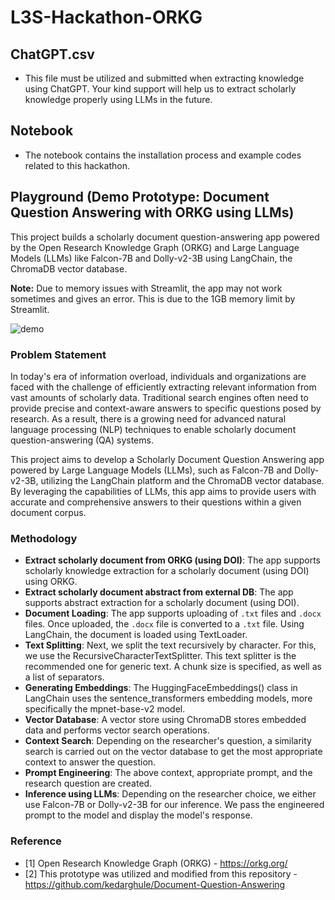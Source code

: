 # L3S-Hackathon-ORKG

## ChatGPT.csv

 - This file must be utilized and submitted when extracting knowledge using ChatGPT. Your kind support will help us to extract scholarly knowledge properly using LLMs in the future.

## Notebook

- The notebook contains the installation process and example codes related to this hackathon.  

## Playground (Demo Prototype: Document Question Answering with ORKG using LLMs)

This project builds a scholarly document question-answering app powered by the Open Research Knowledge Graph (ORKG) and Large Language Models (LLMs) like Falcon-7B and Dolly-v2-3B using LangChain, the ChromaDB vector database.

**Note:** Due to memory issues with Streamlit, the app may not work sometimes and gives an error. This is due to the 1GB memory limit by Streamlit.


![demo](https://github.com/corei5/L3S-Hackathon-ORKG/assets/11629650/54001adf-813a-4b59-9efc-0fd85819b3d6)

### Problem Statement

In today's era of information overload, individuals and organizations are faced with the challenge of efficiently extracting relevant information from vast amounts of scholarly data. Traditional search engines often need to provide precise and context-aware answers to specific questions posed by research. As a result, there is a growing need for advanced natural language processing (NLP) techniques to enable scholarly document question-answering (QA) systems.

This project aims to develop a Scholarly Document Question Answering app powered by Large Language Models (LLMs), such as Falcon-7B and Dolly-v2-3B, utilizing the LangChain platform and the ChromaDB vector database. By leveraging the capabilities of LLMs, this app aims to provide users with accurate and comprehensive answers to their questions within a given document corpus.

### Methodology

- **Extract scholarly document from ORKG (using DOI)**: The app supports scholarly knowledge extraction for a scholarly document (using DOI) using ORKG.
- **Extract scholarly document abstract from external DB**: The app supports abstract extraction for a scholarly document (using DOI).
- **Document Loading**: The app supports uploading of `.txt` files and `.docx` files. Once uploaded, the `.docx` file is converted to a `.txt` file. Using LangChain, the document is loaded using TextLoader.
- **Text Splitting**: Next, we split the text recursively by character. For this, we use the RecursiveCharacterTextSplitter. This text splitter is the recommended one for generic text. A chunk size is specified, as well as a list of separators.
- **Generating Embeddings**: The HuggingFaceEmbeddings() class in LangChain uses the sentence_transformers embedding models, more specifically the mpnet-base-v2 model.
- **Vector Database**: A vector store using ChromaDB stores embedded data and performs vector search operations.
- **Context Search**: Depending on the researcher's question, a similarity search is carried out on the vector database to get the most appropriate context to answer the question.
- **Prompt Engineering**: The above context, appropriate prompt, and the research question are created.
- **Inference using LLMs**: Depending on the researcher choice, we either use Falcon-7B or Dolly-v2-3B for our inference. We pass the engineered prompt to the model and display the model's response.

### Reference

- [1] Open Research Knowledge Graph (ORKG) - https://orkg.org/ 
- [2] This prototype was utilized and modified from this repository  - https://github.com/kedarghule/Document-Question-Answering 
